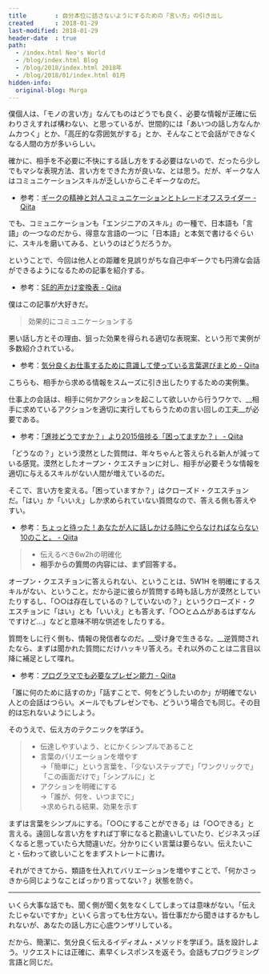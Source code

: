 ```yaml
---
title        : 自分本位に話さないようにするための「言い方」の引き出し
created      : 2018-01-29
last-modified: 2018-01-29
header-date  : true
path:
  - /index.html Neo's World
  - /blog/index.html Blog
  - /blog/2018/index.html 2018年
  - /blog/2018/01/index.html 01月
hidden-info:
  original-blog: Murga
---
```


僕個人は、「モノの言い方」なんてものはどうでも良く、必要な情報が正確に伝わりさえすれば構わない、と思っているが、世間的には「あいつの話し方なんかムカつく」とか、「高圧的な雰囲気がする」とか、そんなことで会話ができなくなる人間の方が多いらしい。

確かに、相手を不必要に不快にする話し方をする必要はないので、だったら少しでもマシな表現方法、言い方をできた方が良いな、とは思う。だが、ギークな人はコミュニケーションスキルが乏しいからこそギークなのだ。

- 参考：[ギークの精神と対人コミュニケーションとトレードオフスライダー - Qiita](https://qiita.com/shibacow/items/b6462d54eba4fdd4e61b)

でも、コミュニケーションも「エンジニアのスキル」の一種で、日本語も「言語」の一つなのだから、得意な言語の一つに「日本語」と本気で書けるぐらいに、スキルを磨いてみる、というのはどうだろうか。

ということで、今回は他人との距離を見誤りがちな自己中ギークでも円滑な会話ができるようになるための記事を紹介する。

- 参考：[SE的声かけ変換表 - Qiita](https://qiita.com/ukiuni@github/items/acd53340f19198d94998)

僕はこの記事が大好きだ。

> 効果的にコミュニケーションする

悪い話し方とその理由、狙った効果を得られる適切な表現案、という形で実例が多数紹介されている。

- 参考：[気分良くお仕事するために意識して使っている言葉選びまとめ - Qiita](https://qiita.com/chooyan_eng/items/103612f74e25a1c50f70)

こちらも、相手から求める情報をスムーズに引き出したりするための実例集。

仕事上の会話は、相手に何かアクションを起こして欲しいから行うワケで、__相手に求めているアクションを適切に実行してもらうための言い回しの工夫__が必要である。

- 参考：[「進捗どうですか？」より2015倍捗る「困ってますか？」 - Qiita](https://qiita.com/tatesuke/items/fd5483be1b72727d3d34)

「どうなの？」という漠然とした質問は、年々ちゃんと答えられる新人が減っている感覚。漠然としたオープン・クエスチョンに対し、相手が必要そうな情報を適切に与えるスキルがない人間が増えているのだ。

そこで、言い方を変える。「困っていますか？」はクローズド・クエスチョンだ。「はい」か「いいえ」しか求められていない質問なので、答える側も答えやすい。

- 参考：[ちょっと待った！あなたが人に話しかける時にやらなければならない10のこと。 - Qiita](https://qiita.com/ukiuni@github/items/26aec2609974cad01c63)

> - 伝えるべき6w2hの明確化
> - __相手からの質問の内容には、まず回答する。__

オープン・クエスチョンに答えられない、ということは、5W1H を明確にするスキルがない、ということ。だから逆に彼らが質問する時も話し方が漠然としていたりするし、「○○は存在しているの？していないの？」というクローズド・クエスチョンに「はい」とも「いいえ」とも答えず、「○○と△△があるはずなんですけど…」などと意味不明な供述をしたりする。

質問をしに行く側も、情報の発信者なのだ。__受け身で生きるな。__逆質問されたなら、まずは聞かれた質問にだけハッキリ答えろ。それ以外のことは二言目以降に補足として喋れ。

- 参考：[プログラマでも必要なプレゼン能力 - Qiita](https://qiita.com/am_nimitz3/items/ab3360c7576ee41250b1)

「誰に何のために話すのか」「話すことで、何をどうしたいのか」が明確でない人との会話はつらい。メールでもプレゼンでも、どういう場合でも同じ。その目的は忘れないようにしよう。

そのうえで、伝え方のテクニックを学ぼう。

> - 伝達しやすいよう、とにかくシンプルであること
> - 言葉のバリエーションを増やす  
>   →「簡単に」という言葉を、「少ないステップで」「ワンクリックで」「この画面だけで」「シンプルに」と
> - アクションを明確にする  
>   →「誰が、何を、いつまでに」  
>   →求められる結果、効果を示す

まずは言葉をシンプルにする。「○○にすることができる」は「○○できる」と言える。遠回しな言い方をすれば丁寧になると勘違いしていたり、ビジネスっぽくなると思っていたら大間違いだ。分かりにくい言葉は要らない。伝えたいこと・伝わって欲しいことをまずストレートに書け。

それができてから、類語を仕入れてバリエーションを増やすことで、「何かさっきから同じようなことばっかり言ってない？」状態を防ぐ。

---

いくら大事な話でも、聞く側が聞く気をなくしてしまっては意味がない。「伝えたじゃないですか」といくら言っても仕方ない。皆仕事だから聞きはするかもしれないが、あなたの話し方に心底ウンザリしている。

だから、簡潔に、気分良く伝えるイディオム・メソッドを学ぼう。話を設計しよう。リクエストには正確に、素早くレスポンスを返そう。会話もプログラミング言語と同じだ。
